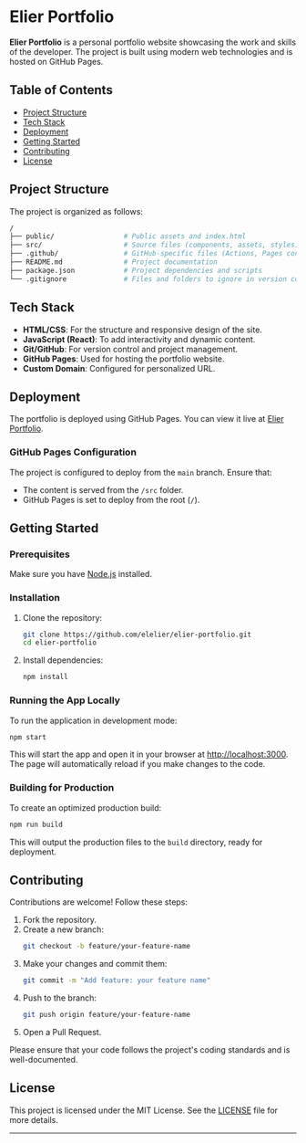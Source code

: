 # Elier Portfolio

**Elier Portfolio** is a personal portfolio website showcasing the work and skills of the developer. The project is built using modern web technologies and is hosted on GitHub Pages.

## Table of Contents

- [Project Structure](#project-structure)
- [Tech Stack](#tech-stack)
- [Deployment](#deployment)
- [Getting Started](#getting-started)
- [Contributing](#contributing)
- [License](#license)

## Project Structure

The project is organized as follows:

```bash
/
├── public/                 # Public assets and index.html
├── src/                    # Source files (components, assets, styles)
├── .github/                # GitHub-specific files (Actions, Pages configuration)
├── README.md               # Project documentation
├── package.json            # Project dependencies and scripts
└── .gitignore              # Files and folders to ignore in version control
```

## Tech Stack

- **HTML/CSS**: For the structure and responsive design of the site.
- **JavaScript (React)**: To add interactivity and dynamic content.
- **Git/GitHub**: For version control and project management.
- **GitHub Pages**: Used for hosting the portfolio website.
- **Custom Domain**: Configured for personalized URL.

## Deployment

The portfolio is deployed using GitHub Pages. You can view it live at [Elier Portfolio](https://elelier.github.io/elier-portfolio).

### GitHub Pages Configuration

The project is configured to deploy from the `main` branch. Ensure that:

- The content is served from the `/src` folder.
- GitHub Pages is set to deploy from the root (`/`).

## Getting Started

### Prerequisites

Make sure you have [Node.js](https://nodejs.org/) installed.

### Installation

1. Clone the repository:
    ```bash
    git clone https://github.com/elelier/elier-portfolio.git
    cd elier-portfolio
    ```

2. Install dependencies:
    ```bash
    npm install
    ```

### Running the App Locally

To run the application in development mode:

```bash
npm start
```

This will start the app and open it in your browser at [http://localhost:3000](http://localhost:3000). The page will automatically reload if you make changes to the code.

### Building for Production

To create an optimized production build:

```bash
npm run build
```

This will output the production files to the `build` directory, ready for deployment.

## Contributing

Contributions are welcome! Follow these steps:

1. Fork the repository.
2. Create a new branch:
    ```bash
    git checkout -b feature/your-feature-name
    ```
3. Make your changes and commit them:
    ```bash
    git commit -m "Add feature: your feature name"
    ```
4. Push to the branch:
    ```bash
    git push origin feature/your-feature-name
    ```
5. Open a Pull Request.

Please ensure that your code follows the project's coding standards and is well-documented.

## License

This project is licensed under the MIT License. See the [LICENSE](LICENSE) file for more details.

---